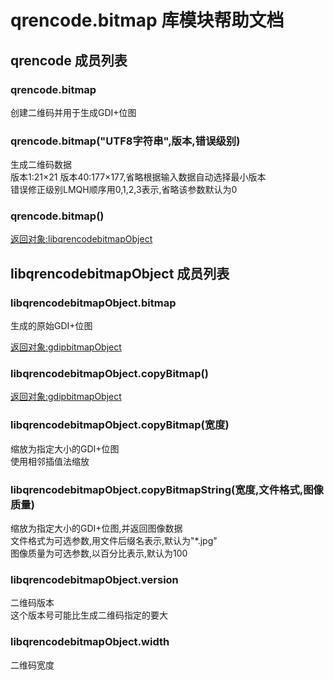# qrencode.bitmap 库模块帮助文档

<a id="qrencode"></a>
## qrencode 成员列表


<a id="qrencode.bitmap"></a>
### qrencode.bitmap 
 创建二维码并用于生成GDI+位图

<a id="qrencode.bitmap"></a>
### qrencode.bitmap("UTF8字符串",版本,错误级别) 
 生成二维码数据  
版本1:21×21 版本40:177×177,省略根据输入数据自动选择最小版本  
错误修正级别LMQH顺序用0,1,2,3表示,省略该参数默认为0

<a id="qrencode.bitmap"></a>
### qrencode.bitmap() 
 [返回对象:libqrencodebitmapObject](#libqrencodebitmapObject)

<a id="libqrencodebitmapObject"></a>
## libqrencodebitmapObject 成员列表


<a id="libqrencodebitmapObject.bitmap"></a>
### libqrencodebitmapObject.bitmap 
 生成的原始GDI+位图  
  
[返回对象:gdipbitmapObject](https://www.aardio.com/zh-cn/doc/library-reference/gdip/bitmap.html#gdipbitmapObject)

<a id="libqrencodebitmapObject.copyBitmap"></a>
### libqrencodebitmapObject.copyBitmap() 
 [返回对象:gdipbitmapObject](https://www.aardio.com/zh-cn/doc/library-reference/gdip/bitmap.html#gdipbitmapObject)

<a id="libqrencodebitmapObject.copyBitmap"></a>
### libqrencodebitmapObject.copyBitmap(宽度) 
 缩放为指定大小的GDI+位图  
使用相邻插值法缩放

<a id="libqrencodebitmapObject.copyBitmapString"></a>
### libqrencodebitmapObject.copyBitmapString(宽度,文件格式,图像质量) 
 缩放为指定大小的GDI+位图,并返回图像数据  
文件格式为可选参数,用文件后缀名表示,默认为"*.jpg"  
图像质量为可选参数,以百分比表示,默认为100

<a id="libqrencodebitmapObject.version"></a>
### libqrencodebitmapObject.version 
 二维码版本  
这个版本号可能比生成二维码指定的要大

<a id="libqrencodebitmapObject.width"></a>
### libqrencodebitmapObject.width 
 二维码宽度
